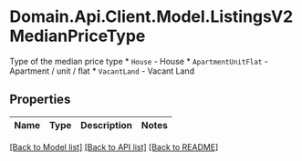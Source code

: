 # Domain.Api.Client.Model.ListingsV2MedianPriceType
Type of the median price type  * `House` - House * `ApartmentUnitFlat` - Apartment / unit / flat * `VacantLand` - Vacant Land
## Properties

Name | Type | Description | Notes
------------ | ------------- | ------------- | -------------

[[Back to Model list]](../README.md#documentation-for-models) [[Back to API list]](../README.md#documentation-for-api-endpoints) [[Back to README]](../README.md)

